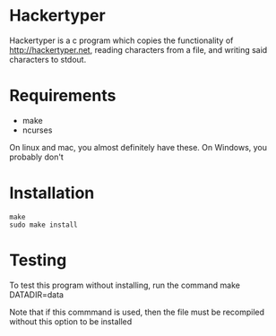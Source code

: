 # Hackertyper

Hackertyper is a c program which copies the functionality of http://hackertyper.net, reading characters from a file, and writing said characters to stdout.

# Requirements

* make
* ncurses

On linux and mac, you almost definitely have these. On Windows, you probably don't

# Installation
    make
    sudo make install


# Testing
To test this program without installing, run the command
    make DATADIR=data

Note that if this commmand is used, then the file must be recompiled without this option to be installed


